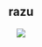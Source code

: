 <h2 align="center">razu</h2>

<p align="center">
  <img src="https://github-readme-stats.vercel.app/api/?username=rqzu&title_color=4F8CC9&text_color=9f9f9f&show_icons=true&bg_color=00000000&hide_border=true&icon_color=4F8CC9&hide_title=true&count_private=true" />
</p>
